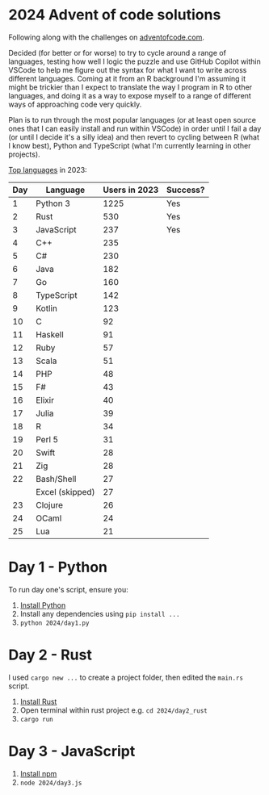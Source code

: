 # 2024 Advent of code solutions

Following along with the challenges on [adventofcode.com](https://adventofcode.com/).

Decided (for better or for worse) to try to cycle around a range of languages, testing how well I logic the puzzle and use GitHub Copilot within VSCode to help me figure out the syntax for what I want to write across different languages. Coming at it from an R background I'm assuming it might be trickier than I expect to translate the way I program in R to other languages, and doing it as a way to expose myself to a range of different ways of approaching code very quickly.

Plan is to run through the most popular languages (or at least open source ones that I can easily install and run within VSCode) in order until I fail a day (or until I decide it's a silly idea) and then revert to cycling between R (what I know best), Python and TypeScript (what I'm currently learning in other projects).

[Top languages](https://jeroenheijmans.github.io/advent-of-code-surveys/) in 2023:

| Day  | Language          | Users in 2023 | Success? |
|------|-------------------|------|----------|
| 1    | Python 3          | 1225 | Yes      | 
| 2    | Rust              | 530  | Yes      |
| 3    | JavaScript        | 237  | Yes      |
| 4    | C++               | 235  | |
| 5    | C#                | 230  | |
| 6    | Java              | 182  | |
| 7    | Go                | 160  | |
| 8    | TypeScript        | 142  | |
| 9    | Kotlin            | 123  | |
| 10   | C                 | 92   | |
| 11   | Haskell           | 91   | |
| 12   | Ruby              | 57   | |
| 13   | Scala             | 51   | |
| 14   | PHP               | 48   | |
| 15   | F#                | 43   | |
| 16   | Elixir            | 40   | |
| 17   | Julia             | 39   | |
| 18   | R                 | 34   | |
| 19   | Perl 5            | 31   | |
| 20   | Swift             | 28   | |
| 21   | Zig               | 28   | |
| 22   | Bash/Shell        | 27   | |
|      | Excel (skipped)   | 27   | |
| 23   | Clojure           | 26   | |
| 24   | OCaml             | 24   | |
| 25   | Lua               | 21   | |

# Day 1 - Python

To run day one's script, ensure you:
1. [Install Python](https://www.python.org/downloads/)
2. Install any dependencies using `pip install ...`
3. `python 2024/day1.py`

# Day 2 - Rust

I used `cargo new ...` to create a project folder, then edited the `main.rs` script.

1. [Install Rust](https://www.rust-lang.org/tools/install)
2. Open terminal within rust project e.g. `cd 2024/day2_rust`
2. `cargo run`

# Day 3 - JavaScript

1. [Install npm](https://nodejs.org/en/download/package-manager)
2. `node 2024/day3.js`